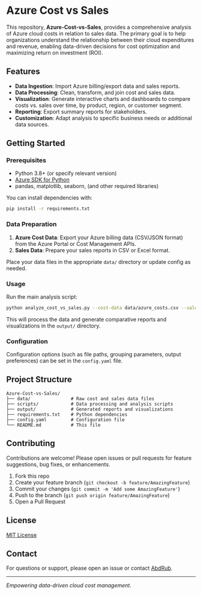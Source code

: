 # Azure Cost vs Sales

This repository, **Azure-Cost-vs-Sales**, provides a comprehensive analysis of Azure cloud costs in relation to sales data. The primary goal is to help organizations understand the relationship between their cloud expenditures and revenue, enabling data-driven decisions for cost optimization and maximizing return on investment (ROI).

## Features

- **Data Ingestion**: Import Azure billing/export data and sales reports.
- **Data Processing**: Clean, transform, and join cost and sales data.
- **Visualization**: Generate interactive charts and dashboards to compare costs vs. sales over time, by product, region, or customer segment.
- **Reporting**: Export summary reports for stakeholders.
- **Customization**: Adapt analysis to specific business needs or additional data sources.

## Getting Started

### Prerequisites

- Python 3.8+ (or specify relevant version)
- [Azure SDK for Python](https://learn.microsoft.com/en-us/azure/developer/python/)
- pandas, matplotlib, seaborn, (and other required libraries)

You can install dependencies with:

```bash
pip install -r requirements.txt
```

### Data Preparation

1. **Azure Cost Data**: Export your Azure billing data (CSV/JSON format) from the Azure Portal or Cost Management APIs.
2. **Sales Data**: Prepare your sales reports in CSV or Excel format.

Place your data files in the appropriate `data/` directory or update config as needed.

### Usage

Run the main analysis script:

```bash
python analyze_cost_vs_sales.py --cost-data data/azure_costs.csv --sales-data data/sales.csv
```

This will process the data and generate comparative reports and visualizations in the `output/` directory.

### Configuration

Configuration options (such as file paths, grouping parameters, output preferences) can be set in the `config.yaml` file.

## Project Structure

```
Azure-Cost-vs-Sales/
├── data/               # Raw cost and sales data files
├── scripts/            # Data processing and analysis scripts
├── output/             # Generated reports and visualizations
├── requirements.txt    # Python dependencies
├── config.yaml         # Configuration file
└── README.md           # This file
```

## Contributing

Contributions are welcome! Please open issues or pull requests for feature suggestions, bug fixes, or enhancements.

1. Fork this repo
2. Create your feature branch (`git checkout -b feature/AmazingFeature`)
3. Commit your changes (`git commit -m 'Add some AmazingFeature'`)
4. Push to the branch (`git push origin feature/AmazingFeature`)
5. Open a Pull Request

## License

[MIT License](LICENSE)

## Contact

For questions or support, please open an issue or contact [AbdRub](https://github.com/AbdRub).

---

*Empowering data-driven cloud cost management.*
